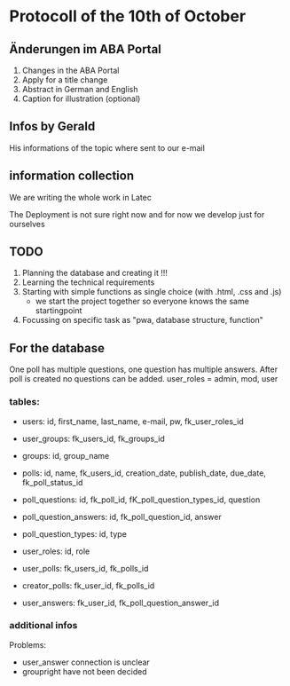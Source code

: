 # Protocoll of the 10th of October

## Änderungen im ABA Portal

1. Changes in the ABA Portal
1. Apply for a title change
1. Abstract in German and English
1. Caption for illustration (optional)

## Infos by Gerald

His informations of the topic where sent to our e-mail

## information collection

We are writing the whole work in Latec

The Deployment is not sure right now and for now we develop just for ourselves

## TODO

1. Planning the database and creating it !!!
1. Learning the technical requirements
1. Starting with simple functions as single choice (with .html, .css and .js)
    - we start the project together so everyone knows the same startingpoint
1. Focussing on specific task as "pwa, database structure, function"

## For the database
One poll has multiple questions, one question has multiple answers.
After poll is created no questions can be added.
user_roles = admin, mod, user

### tables:
- users: id, first_name, last_name, e-mail, pw, fk_user_roles_id

- user_groups: fk_users_id, fk_groups_id

- groups: id, group_name 

- polls: id, name, fk_users_id, creation_date, publish_date, due_date, fk_poll_status_id

- poll_questions: id, fk_poll_id, fK_poll_question_types_id, question

- poll_question_answers: id, fk_poll_question_id, answer

- poll_question_types: id, type

- user_roles: id, role

- user_polls: fk_users_id, fk_polls_id

- creator_polls: fk_user_id, fk_polls_id

- user_answers: fk_user_id, fk_poll_question_answer_id

### additional infos

Problems:

- user_answer connection is unclear
- groupright have not been decided
